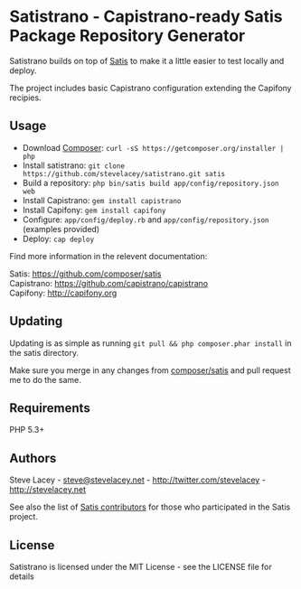 Satistrano - Capistrano-ready Satis Package Repository Generator
====================================

Satistrano builds on top of [Satis](https://github.com/composer/satis) to make it a little easier to test locally and deploy.

The project includes basic Capistrano configuration extending the Capifony recipies.

Usage
-----

- Download [Composer](https://getcomposer.org/download/): `curl -sS https://getcomposer.org/installer | php`
- Install satistrano: `git clone https://github.com/stevelacey/satistrano.git satis`
- Build a repository: `php bin/satis build app/config/repository.json web`
- Install Capistrano: `gem install capistrano`
- Install Capifony: `gem install capifony`
- Configure: `app/config/deploy.rb` and `app/config/repository.json` (examples provided)
- Deploy: `cap deploy`

Find more information in the relevent documentation:

Satis: https://github.com/composer/satis<br />
Capistrano: https://github.com/capistrano/capistrano<br />
Capifony: http://capifony.org

Updating
--------

Updating is as simple as running `git pull && php composer.phar install` in the satis directory.

Make sure you merge in any changes from [composer/satis](https://github.com/composer/satis) and pull request me to do the same.

Requirements
------------

PHP 5.3+

Authors
-------

Steve Lacey - <steve@stevelacey.net> - <http://twitter.com/stevelacey> - <http://stevelacey.net><br />

See also the list of [Satis contributors](https://github.com/composer/satis/contributors) for those who participated in the Satis project.

License
-------

Satistrano is licensed under the MIT License - see the LICENSE file for details
